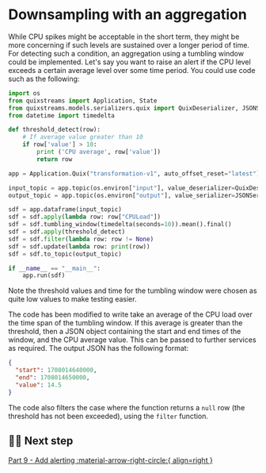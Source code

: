 # Downsampling with an aggregation

While CPU spikes might be acceptable in the short term, they might be more concerning if such levels are sustained over a longer period of time. For detecting such a condition, an aggregation using a tumbling window could be implemented. Let's say you want to raise an alert if the CPU level exceeds a certain average level over some time period. You could use code such as the following:

``` python
import os
from quixstreams import Application, State
from quixstreams.models.serializers.quix import QuixDeserializer, JSONSerializer
from datetime import timedelta

def threshold_detect(row):
    # If average value greater than 10
    if row['value'] > 10:
        print ('CPU average', row['value'])
        return row

app = Application.Quix("transformation-v1", auto_offset_reset="latest")

input_topic = app.topic(os.environ["input"], value_deserializer=QuixDeserializer())
output_topic = app.topic(os.environ["output"], value_serializer=JSONSerializer())

sdf = app.dataframe(input_topic)
sdf = sdf.apply(lambda row: row["CPULoad"])
sdf = sdf.tumbling_window(timedelta(seconds=10)).mean().final()
sdf = sdf.apply(threshold_detect)
sdf = sdf.filter(lambda row: row != None)
sdf = sdf.update(lambda row: print(row))
sdf = sdf.to_topic(output_topic)

if __name__ == "__main__":
    app.run(sdf)
```

Note the threshold values and time for the tumbling window were chosen as quite low values to make testing easier.

The code has been modified to write take an average of the CPU load over the time span of the tumbling window. If this average is greater than the threshold, then a JSON object containing the start and end times of the window, and the CPU average value. This can be passed to further services as required. The output JSON has the following format:

``` json
{
  "start": 1708014640000,
  "end": 1708014650000,
  "value": 14.5
}
```

The code also filters the case where the function returns a `null` row (the threshold has not been exceeded), using the `filter` function.

## 🏃‍♀️ Next step

[Part 9 - Add alerting :material-arrow-right-circle:{ align=right }](./add-alerting.md)
